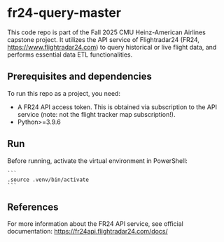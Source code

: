 # fr24-query-master
This code repo is part of the Fall 2025 CMU Heinz-American Airlines capstone project. It utilizes the API service of Flightradar24 (FR24, https://www.flightradar24.com) to query historical or live flight data, and performs essential data ETL functionalities.

## Prerequisites and dependencies
To run this repo as a project, you need:

- A FR24 API access token. This is obtained via subscription to the API service (note: not the flight tracker map subscription!).
- Python>=3.9.6


## Run
Before running, activate the virtual environment in PowerShell:

    ```
    .source .venv/bin/activate
    ```

## References
For more information about the FR24 API service, see official documentation: https://fr24api.flightradar24.com/docs/
